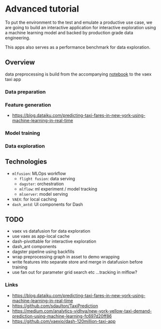 # Advanced tutorial

To put the environment to the test and emulate a productive use case, we are going to
build an interactive application for interactive exploration using a machine learning
model and backed by production grade data engineering.

This apps also serves as a performance benchmark for data exploration.

## Overview

data preprocessing is build from the accompanying [notebook](https://nbviewer.org/github/vaexio/dash-117million-taxi-app/blob/master/Prepare-taxi-data.ipynb)
to the vaex taxi app

### Data preparation

### Feature generation

- https://blog.dataiku.com/predicting-taxi-fares-in-new-york-using-machine-learning-in-real-time

### Model training

### Data exploration

## Technologies

- `mlfusion`: MLOps workflow
  - `flight fusion`: data serving
  - `dagster`: orchestration
  - `mlflow`: ml experiment / model tracking
  - `mlserver`: model serving
- `VAEX`: for local caching
- `dash_antd`: UI components for Dash

## TODO

- vaex vs datafusion for data exploration
- use vaex as app-local cache
- dash-pivottable for interactive exploration
- dash_ant components
- dagster pipeline using backfills
- wrap preprocessing graph in asset to demo wrapping
- write features into separate store and merge in datafusion before training
- use fan out for parameter grid search etc ...tracking in mlflow?

### Links

- https://blog.dataiku.com/predicting-taxi-fares-in-new-york-using-machine-learning-in-real-time
- https://github.com/sdaulton/TaxiPrediction
- https://medium.com/analytics-vidhya/new-york-yellow-taxi-demand-prediction-using-machine-learning-fc697d20ff86
- https://github.com/vaexio/dash-120million-taxi-app
